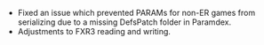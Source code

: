 * Fixed an issue which prevented PARAMs for non-ER games from serializing due to a missing DefsPatch folder in Paramdex.
* Adjustments to FXR3 reading and writing.

